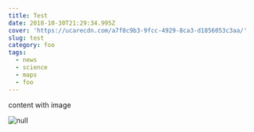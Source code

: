 ```yaml
---
title: Test
date: 2018-10-30T21:29:34.995Z
cover: 'https://ucarecdn.com/a7f8c9b3-9fcc-4929-8ca3-d1856053c3aa/'
slug: test
category: foo
tags:
  - news
  - science
  - maps
  - foo
---
```

content with image

![null](https://ucarecdn.com/7deaea8e-e3f6-417a-b4b3-5bf18871e765/)
